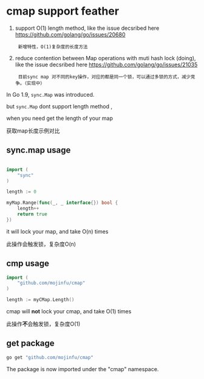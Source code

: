# cmap support feather

1. support O(1) length method,  like the issue decsribed here https://github.com/golang/go/issues/20680

		新增特性，O(1)复杂度的长度方法

2. reduce contention between Map operations with muti hash lock (doing),  like the issue decsribed here https://github.com/golang/go/issues/21035

		目前sync map 对不同的key操作，对应的都是同一个锁，可以通过多锁的方式，减少竞争。（实现中）

In Go 1.9, `sync.Map` was introduced.

but  `sync.Map`  dont support length method , 

when you need get the length of your map

获取map长度示例对比

## sync.map usage 
```go

import (
	"sync"
)

length := 0

myMap.Range(func(_, _ interface{}) bool {
	length++
	return true
})
```
it will lock your map, and take O(n) times

此操作会触发锁，复杂度O(n)

## cmp usage 

```go
import (
	"github.com/mojinfu/cmap"
)

length := myCMap.Length()
```
cmap will **not** lock your cmap, and take O(1) times

此操作**不**会触发锁，复杂度O(1)

## get package
```bash
go get "github.com/mojinfu/cmap"
```

The package is now imported under the "cmap" namespace.

